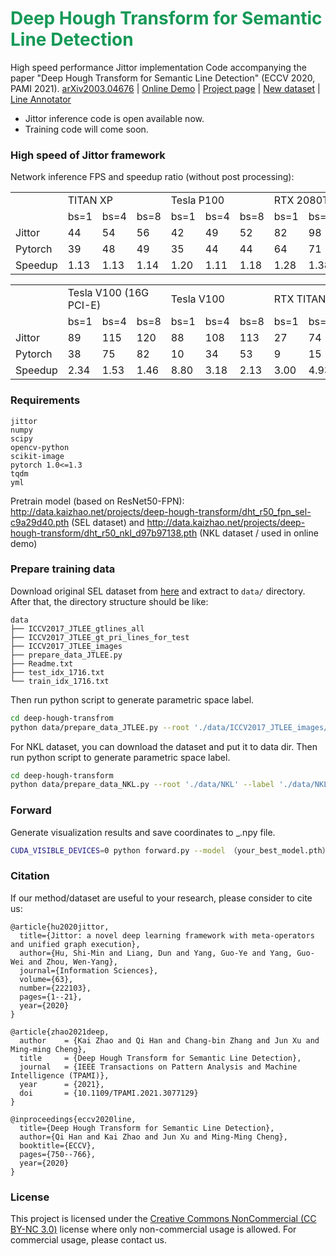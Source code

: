 <h1 style="align: center; color: #159957">Deep Hough Transform for Semantic Line Detection</h1>

High speed performance Jittor implementation Code accompanying the paper "Deep Hough Transform for Semantic Line Detection" (ECCV 2020, PAMI 2021).
[arXiv2003.04676](https://arxiv.org/abs/2003.04676) | [Online Demo](http://mc.nankai.edu.cn/dht) | [Project page](http://mmcheng.net/dhtline) | [New dataset](http://kaizhao.net/nkl) | [Line Annotator](https://github.com/Hanqer/lines-manual-labeling)

* Jittor inference code is open available now. 
* Training code will come soon.

### High speed of Jittor framework
Network inference FPS and speedup ratio (without post processing): 
<table>
   <tr>
      <td rowspan="2"></td>
      <td colspan="3">TITAN XP</td>
      <td colspan="3">Tesla P100</td>
      <td colspan="3">RTX 2080Ti</td>
   </tr>
   <tr>
      <td>bs=1</td>
      <td>bs=4</td>
      <td>bs=8</td>
     <td>bs=1</td>
      <td>bs=4</td>
      <td>bs=8</td>
     <td>bs=1</td>
      <td>bs=4</td>
      <td>bs=8</td>
   </tr>
   <tr>
      <td>Jittor</td>
      <td>44</td>
      <td>54</td>
     <td>56</td>
     <td>42</td>
      <td>49</td>
     <td>52</td>
     <td>82</td>
      <td>98</td>
     <td>100</td>
   </tr>
   <tr>
      <td>Pytorch</td>
      <td>39</td>
      <td>48</td>
     <td>49</td>
     <td>35</td>
      <td>44</td>
     <td>44</td>
     <td>64</td>
      <td>71</td>
     <td>71</td>
   </tr>
  <tr>
      <td>Speedup</td>
      <td>1.13</td>
      <td>1.13</td>
     <td>1.14</td>
     <td>1.20</td>
      <td>1.11</td>
     <td>1.18</td>
     <td>1.28</td>
      <td>1.38</td>
     <td>1.41</td>
   </tr>
</table>

<table>
   <tr>
      <td rowspan="2"></td>
      <td colspan="3">Tesla V100 (16G PCI-E)</td>
      <td colspan="3">Tesla V100</td>
      <td colspan="3">RTX TITAN</td>
   </tr>
   <tr>
      <td>bs=1</td>
      <td>bs=4</td>
      <td>bs=8</td>
     <td>bs=1</td>
      <td>bs=4</td>
      <td>bs=8</td>
     <td>bs=1</td>
      <td>bs=4</td>
      <td>bs=8</td>
   </tr>
   <tr>
      <td>Jittor</td>
      <td>89</td>
      <td>115</td>
     <td>120</td>
     <td>88</td>
      <td>108</td>
     <td>113</td>
     <td>27</td>
      <td>74</td>
     <td>106</td>
   </tr>
   <tr>
      <td>Pytorch</td>
      <td>38</td>
      <td>75</td>
     <td>82</td>
     <td>10</td>
      <td>34</td>
     <td>53</td>
     <td>9</td>
      <td>15</td>
     <td>34</td>
   </tr>
   <tr>
      <td>Speedup</td>
      <td>2.34</td>
      <td>1.53</td>
     <td>1.46</td>
     <td>8.80</td>
      <td>3.18</td>
     <td>2.13</td>
     <td>3.00</td>
      <td>4.93</td>
     <td>3.12</td>
   </tr>
</table>

### Requirements
``` 
jittor
numpy
scipy
opencv-python
scikit-image
pytorch 1.0<=1.3
tqdm
yml

```

Pretrain model (based on ResNet50-FPN): <http://data.kaizhao.net/projects/deep-hough-transform/dht_r50_fpn_sel-c9a29d40.pth> (SEL dataset) and 
<http://data.kaizhao.net/projects/deep-hough-transform/dht_r50_nkl_d97b97138.pth> (NKL dataset / used in online demo)

### Prepare training data
Download original SEL dataset from [here](https://mcl.korea.ac.kr/research/Submitted/jtlee_slnet/ICCV2017_JTLEE_dataset.7z) and extract to `data/` directory. After that, the directory structure should be like:
```
data
├── ICCV2017_JTLEE_gtlines_all
├── ICCV2017_JTLEE_gt_pri_lines_for_test
├── ICCV2017_JTLEE_images
├── prepare_data_JTLEE.py
├── Readme.txt
├── test_idx_1716.txt
└── train_idx_1716.txt
```

Then run python script to generate parametric space label.
```sh
cd deep-hough-transfrom
python data/prepare_data_JTLEE.py --root './data/ICCV2017_JTLEE_images/' --label './data/ICCV2017_JTLEE_gtlines_all' --save-dir './data/training/JTLEE_resize_100_100/' --list './data/training/JTLEE.lst' --prefix 'JTLEE_resize_100_100' --fixsize 400 --numangle 100 --numrho 100
```
For NKL dataset, you can download the dataset and put it to data dir. Then run python script to generate parametric space label.
```sh
cd deep-hough-transform
python data/prepare_data_NKL.py --root './data/NKL' --label './data/NKL' --save-dir './data/training/NKL_resize_100_100' --fixsize 400
```

### Forward
Generate visualization results and save coordinates to _.npy file.
```sh
CUDA_VISIBLE_DEVICES=0 python forward.py --model （your_best_model.pth） --tmp (your_result_save_dir)
```


### Citation
If our method/dataset are useful to your research, please consider to cite us:
```
@article{hu2020jittor,
  title={Jittor: a novel deep learning framework with meta-operators and unified graph execution},
  author={Hu, Shi-Min and Liang, Dun and Yang, Guo-Ye and Yang, Guo-Wei and Zhou, Wen-Yang},
  journal={Information Sciences},
  volume={63},
  number={222103},
  pages={1--21},
  year={2020}
}
```
```
@article{zhao2021deep,
  author    = {Kai Zhao and Qi Han and Chang-bin Zhang and Jun Xu and Ming-ming Cheng},
  title     = {Deep Hough Transform for Semantic Line Detection},
  journal   = {IEEE Transactions on Pattern Analysis and Machine Intelligence (TPAMI)},
  year      = {2021},
  doi       = {10.1109/TPAMI.2021.3077129}
}
```
```
@inproceedings{eccv2020line,
  title={Deep Hough Transform for Semantic Line Detection},
  author={Qi Han and Kai Zhao and Jun Xu and Ming-Ming Cheng},
  booktitle={ECCV},
  pages={750--766},
  year={2020}
}
```

### License
This project is licensed under the [Creative Commons NonCommercial (CC BY-NC 3.0)](https://creativecommons.org/licenses/by-nc/3.0/) license where only
non-commercial usage is allowed. For commercial usage, please contact us.
